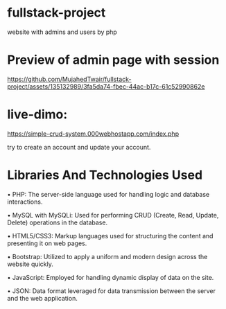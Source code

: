 # fullstack-project
website with admins and users by php
# Preview of admin page with session
https://github.com/MujahedTwair/fullstack-project/assets/135132989/3fa5da74-fbec-44ac-b17c-61c52990862e
# live-dimo:
https://simple-crud-system.000webhostapp.com/index.php

try to create an account and update your account. 

# Libraries And Technologies Used
• PHP: The server-side language used for handling logic and database interactions.

• MySQL with MySQLi: Used for performing CRUD (Create, Read, Update, Delete) operations in the database.

• HTML5/CSS3: Markup languages used for structuring the content and presenting it on web pages.

• Bootstrap: Utilized to apply a uniform and modern design across the website quickly.

• JavaScript: Employed for handling dynamic display of data on the site.

• JSON: Data format leveraged for data transmission between the server and the web application.
